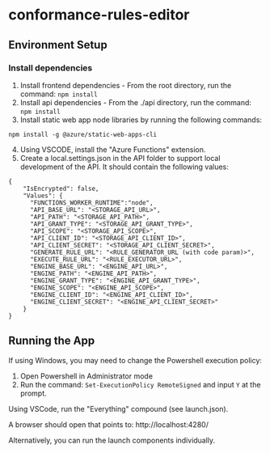 # conformance-rules-editor

## Environment Setup 

### Install dependencies
1. Install frontend dependencies - From the root directory, run the command: `npm install`
2. Install api dependencies - From the ./api directory, run the command: `npm install`
3. Install static web app node libraries by running the following commands:
```
npm install -g @azure/static-web-apps-cli
```
4. Using VSCODE, install the "Azure Functions" extension.
5. Create a local.settings.json in the API folder to support local development of the API. It should contain the following values:

```
{
    "IsEncrypted": false,
    "Values": {
      "FUNCTIONS_WORKER_RUNTIME":"node",
      "API_BASE_URL": "<STORAGE_API_URL>",
      "API_PATH": "<STORAGE_API_PATH>",
      "API_GRANT_TYPE": "<STORAGE_API_GRANT_TYPE>",
      "API_SCOPE": "<STORAGE_API_SCOPE>",
      "API_CLIENT_ID": "<STORAGE_API_CLIENT_ID>",
      "API_CLIENT_SECRET": "<STORAGE_API_CLIENT_SECRET>",
      "GENERATE_RULE_URL": "<RULE_GENERATOR_URL (with code param)>",
      "EXECUTE_RULE_URL": "<RULE_EXECUTOR_URL>",
      "ENGINE_BASE_URL": "<ENGINE_API_URL>",
      "ENGINE_PATH": "<ENGINE_API_PATH>",
      "ENGINE_GRANT_TYPE": "<ENGINE_API_GRANT_TYPE>",
      "ENGINE_SCOPE": "<ENGINE_API_SCOPE>",
      "ENGINE_CLIENT_ID": "<ENGINE_API_CLIENT_ID>",
      "ENGINE_CLIENT_SECRET": "<ENGINE_API_CLIENT_SECRET>"
    }
}
```

## Running the App

If using Windows, you may need to change the Powershell execution policy:
1. Open Powershell in Administrator mode
2. Run the command: `Set-ExecutionPolicy RemoteSigned` and input `Y` at the prompt.

Using VSCode, run the "Everything" compound (see launch.json).

A browser should open that points to: http://localhost:4280/

Alternatively, you can run the launch components individually.
